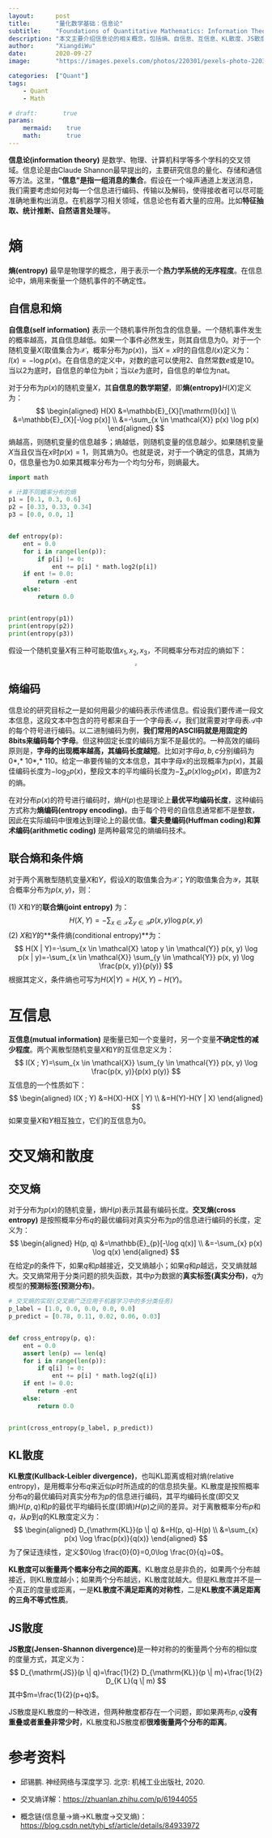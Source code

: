 ```yaml
---
layout:      post
title:       "量化数学基础：信息论"
subtitle:    "Foundations of Quantitative Mathematics: Information Theory"
description: "本文主要介绍信息论的相关概念，包括熵、自信息、互信息、KL散度、JS散度等。"
author:      "XiangdiWu"
date:        2020-09-27
image:       "https://images.pexels.com/photos/220301/pexels-photo-220301.jpeg"

categories:  ["Quant"]
tags:
    - Quant
    - Math

# draft:       true
params:
    mermaid:	true
    math:		true
---
```


**信息论(information theory)** 是数学、物理、计算机科学等多个学科的交叉领域。信息论是由Claude Shannon最早提出的，主要研究信息的量化、存储和通信等方法。这里，**“信息”是指一组消息的集合**。假设在一个噪声通道上发送消息，我们需要考虑如何对每一个信息进行编码、传输以及解码，使得接收者可以尽可能准确地重构出消息。在机器学习相关领域，信息论也有着大量的应用。比如**特征抽取、统计推断、自然语言处理**等。

# 熵

**熵(entropy)** 最早是物理学的概念，用于表示一个**热力学系统的无序程度**。在信息论中，熵用来衡量一个随机事件的不确定性。

## 自信息和熵

**自信息(self information)** 表示一个随机事件所包含的信息量。一个随机事件发生的概率越高，其自信息越低。如果一个事件必然发生，则其自信息为0。对于一个随机变量$X$(取值集合为$\mathcal X$，概率分布为$p(x)$)，当$X=x$时的自信息$I(x)$定义为：$I(x)=-\log p(x)$。在自信息的定义中，对数的底可以使用2、自然常数$e$或是10。当以2为底时，自信息的单位为bit；当以$e$为底时，自信息的单位为nat。

对于分布为$p(x)$的随机变量$X$，其**自信息的数学期望**，即**熵(entropy)**$H(X)$定义为：
$$
\begin{aligned}
H(X) &=\mathbb{E}_{X}[\mathrm{I}(x)] \\
&=\mathbb{E}_{X}[-\log p(x)] \\
&=-\sum_{x \in \mathcal{X}} p(x) \log p(x)
\end{aligned}
$$
熵越高，则随机变量的信息越多；熵越低，则随机变量的信息越少。如果随机变量$X$当且仅当在$x$时$p(x)=1$，则其熵为0。也就是说，对于一个确定的信息，其熵为0，信息量也为0.如果其概率分布为一个均匀分布，则熵最大。

```python
import math

# 计算不同概率分布的熵
p1 = [0.1, 0.3, 0.6]
p2 = [0.33, 0.33, 0.34]
p3 = [0.0, 0.0, 1]


def entropy(p):
    ent = 0.0
    for i in range(len(p)):
        if p[i] != 0:
            ent += p[i] * math.log2(p[i])
    if ent != 0.0:
        return -ent
    else:
        return 0.0


print(entropy(p1))
print(entropy(p2))
print(entropy(p3))
```

假设一个随机变量$X$有三种可能取值$x_1,x_2,x_3$，不同概率分布对应的熵如下：

<div align="center">
<img src="/Kimages/1/image-20200526195633003.png" style="zoom:30%;" />
</div>


## 熵编码

信息论的研究目标之一是如何用最少的编码表示传递信息。假设我们要传递一段文本信息，这段文本中包含的符号都来自于一个字母表$\mathcal A$，我们就需要对字母表$\mathcal A$中的每个符号进行编码。以二进制编码为例，**我们常用的ASCII码就是用固定的8bits来编码每个字母**。但这种固定长度的编码方案不是最优的。一种高效的编码原则是，**字母的出现概率越高，其编码长度越短**。比如对字母$a, b, c$分别编码为0*,* 10*,* 110。给定一串要传输的文本信息，其中字母$x$的出现概率为$p(x)$，其最佳编码长度为$-\log_2p(x)$，整段文本的平均编码长度为$-\sum_{x} p(x) \log _{2} p(x)$，即底为2的熵。

在对分布$p(x)$的符号进行编码时，熵$H(p)$也是理论上**最优平均编码长度**，这种编码方式称为**熵编码(entropy encoding)**。由于每个符号的自信息通常都不是整数，因此在实际编码中很难达到理论上的最优值。**霍夫曼编码(Huffman coding)和算术编码(arithmetic coding)** 是两种最常见的熵编码技术。

## 联合熵和条件熵

对于两个离散型随机变量$X$和$Y$，假设$X$的取值集合为$\mathcal X$；$Y$的取值集合为$\mathcal Y$，其联合概率分布为$p(x,y)$，则：

(1) $X$和$Y$的**联合熵(joint entropy)** 为：
$$
H(X, Y)=-\sum_{x \in \mathcal{X}} \sum_{y \in \mathcal{Y}} p(x, y) \log p(x, y)
$$
(2) $X$和$Y$的**条件熵(conditional entropy)**为：
$$
H(X | Y)=-\sum_{x \in \mathcal{X} \atop y \in \mathcal{Y}} p(x, y) \log p(x | y)=-\sum_{x \in \mathcal{X}} \sum_{y \in \mathcal{Y}} p(x, y) \log \frac{p(x, y)}{p(y)}
$$
根据其定义，条件熵也可写为$H(X|Y)=H(X,Y)-H(Y)$。

# 互信息

**互信息(mutual information)** 是衡量已知一个变量时，另一个变量**不确定性的减少程度**。两个离散型随机变量$X$和$Y$的互信息定义为：
$$
I(X ; Y)=\sum_{x \in \mathcal{X}} \sum_{y \in \mathcal{Y}} p(x, y) \log \frac{p(x, y)}{p(x) p(y)}
$$
互信息的一个性质如下：
$$
\begin{aligned}
I(X ; Y) &=H(X)-H(X | Y) \\
&=H(Y)-H(Y | X)
\end{aligned}
$$
如果变量$X$和$Y$相互独立，它们的互信息为0。

# 交叉熵和散度

## 交叉熵

对于分布为$p(x)$的随机变量，熵$H(p)$表示其最有编码长度。**交叉熵(cross entropy)** 是按照概率分布$q$的最优编码对真实分布为$p$的信息进行编码的长度，定义为：
$$
\begin{aligned}
H(p, q) &=\mathbb{E}_{p}[-\log q(x)] \\
&=-\sum_{x} p(x) \log q(x)
\end{aligned}
$$
在给定$p$的条件下，如果$q$和$p$越接近，交叉熵越小；如果$q$和$p$越远，交叉熵就越大。交叉熵常用于分类问题的损失函数，其中$p$为数据的**真实标签(真实分布)**，$q$为模型的**预测标签(预测分布)**。

```python
# 交叉熵的实现(交叉熵广泛应用于机器学习中的多分类任务)
p_label = [1.0, 0.0, 0.0, 0.0, 0.0]
p_predict = [0.78, 0.11, 0.02, 0.06, 0.03]


def cross_entropy(p, q):
    ent = 0.0
    assert len(p) == len(q)
    for i in range(len(p)):
        if q[i] != 0:
            ent += p[i] * math.log2(q[i])
    if ent != 0.0:
        return -ent
    else:
        return 0.0


print(cross_entropy(p_label, p_predict))
```

## KL散度

**KL散度(Kullback-Leibler divergence)**，也叫KL距离或相对熵(relative entropy)，是用概率分布$q$来近似$p$时所造成的的信息损失量。KL散度是按照概率分布$q$的最优编码对真实分布为$p$的信息进行编码，其平均编码长度(即交叉熵)$H(p,q)$和$p$的最优平均编码长度(即熵)$H(p)$之间的差异。对于离散概率分布$p$和$q$，从$p$到$q$的KL散度定义为：
$$
\begin{aligned}
D_{\mathrm{KL}}(p \| q) &=H(p, q)-H(p) \\
&=\sum_{x} p(x) \log \frac{p(x)}{q(x)}
\end{aligned}
$$
为了保证连续性，定义$0\log \frac{0}{0}=0,0\log \frac{0}{q}=0$。

**KL散度可以衡量两个概率分布之间的距离**。KL散度总是非负的，如果两个分布越接近，则KL散度越小；如果两个分布越远，KL散度就越大。但是KL散度并不是一个真正的度量或距离，一是**KL散度不满足距离的对称性**，二是**KL散度不满足距离的三角不等式性质**。

## JS散度

<b>JS散度(Jensen-Shannon divergence)</b>是一种对称的的衡量两个分布的相似度的度量方式，其定义为：
$$
D_{\mathrm{JS}}(p \| q)=\frac{1}{2} D_{\mathrm{KL}}(p \| m)+\frac{1}{2} D_{K L}(q \| m)
$$
其中$m=\frac{1}{2}(p+q)$。

JS散度是KL散度的一种改进，但两种散度都存在一个问题，即如果两布$p,q$**没有重叠或者重叠非常少时**，KL散度和JS散度都**很难衡量两个分布的距离**。

# 参考资料

- 邱锡鹏. 神经网络与深度学习. 北京: 机械工业出版社, 2020.

- 交叉熵详解：https://zhuanlan.zhihu.com/p/61944055

- 概念链(信息量→熵→KL散度→交叉熵)：https://blog.csdn.net/tyhj_sf/article/details/84933972

